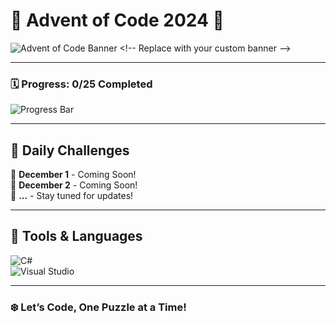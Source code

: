 # 🎄 Advent of Code 2024 🎅

![Advent of Code Banner]([https://via.placeholder.com/1200x400?text=Advent+of+Code+2024+%7C+25+Days+of+Coding+Puzzles](https://community.alteryx.com/t5/General-Discussions/Almost-That-Time-of-the-Year-Advent-of-Code-2022-Join-Us/td-p/1033478)) <!-- Replace with your custom banner -->

---

### 🗓️ Progress: **0/25 Completed**
![Progress Bar](https://progress-bar.dev/0/?scale=25&width=400&suffix=%20days) <!-- Update dynamically -->

---

## 🚀 Daily Challenges
🎁 **December 1** - Coming Soon!  
🎁 **December 2** - Coming Soon!  
🎁 **...** - Stay tuned for updates!

---

## 🔧 Tools & Languages
![C#](https://img.shields.io/badge/C%23-%23239120.svg?style=for-the-badge&logo=c-sharp&logoColor=white)  
![Visual Studio](https://img.shields.io/badge/Visual%20Studio-5C2D91.svg?style=for-the-badge&logo=visual-studio&logoColor=white)

---

### ❄️ Let’s Code, One Puzzle at a Time!
